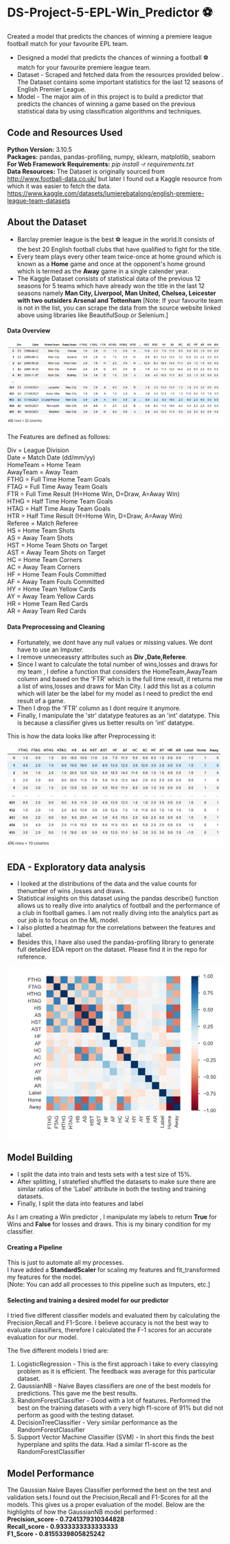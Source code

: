 # DS-Project-5-EPL-Win_Predictor :soccer:
Created a model that predicts the chances of winning a premiere league football match for your favourite EPL team. 

* Designed a model that predicts the chances of winning a football :soccer: match for your favourite premiere league team.  
* Dataset - Scraped and fetched data from the resources provided below . The Dataset contains some important statistics for the last 12 seasons of English Premier League.
* Model - The major aim of in this project is to build a predictor that predicts the chances of winning a game based on the previous statistical data by using classification algorithms and techniques.

## Code and Resources Used ##
**Python Version:** 3.10.5 <br />
**Packages:** pandas, pandas-profiling, numpy, sklearn, matplotlib, seaborn <br />
**For Web Framework Requirements:** _pip install -r requirements.txt_ <br />
**Data Resources:** The Dataset is originally sourced from <http://www.football-data.co.uk/> but later I found out a Kaggle resource from which it was easier to fetch the data. <https://www.kaggle.com/datasets/lumierebatalong/english-premiere-league-team-datasets>

## About the Dataset ##
* Barclay premier league is the best :soccer: league in the world.It consists of the best 20 English football clubs that have qualified to fight for the title. 
* Every team plays every other team twice-once at home ground which is known as a **Home** game and once at the opponent's home ground which is termed as the **Away** game in a single calender year.
* The Kaggle Dataset consists of statistical data of the previous 12 seasons for 5 teams which have already won the title in the last 12 seasons namely **Man City, Liverpool, Man United, Chelsea, Leicester with two outsiders Arsenal and Tottenham**
 [Note: If your favourite team is not in the list, you can scrape the data from the source website linked above using libraries like BeautifulSoup or Selenium.]
 
#### Data Overview ####
![](InitialData_Overview.PNG "Data Overview")

The Features are defined as follows:

Div = League Division <br />
Date = Match Date (dd/mm/yy) <br />
HomeTeam = Home Team <br />
AwayTeam = Away Team <br />
FTHG = Full Time Home Team Goals <br />
FTAG = Full Time Away Team Goals <br />
FTR  = Full Time Result (H=Home Win, D=Draw, A=Away Win) <br />
HTHG = Half Time Home Team Goals <br />
HTAG = Half Time Away Team Goals <br />
HTR = Half Time Result (H=Home Win, D=Draw, A=Away Win) <br />
Referee = Match Referee <br />
HS = Home Team Shots <br />
AS = Away Team Shots <br />
HST = Home Team Shots on Target <br />
AST = Away Team Shots on Target <br />
HC = Home Team Corners <br />
AC = Away Team Corners <br />
HF = Home Team Fouls Committed <br />
AF = Away Team Fouls Committed <br />
HY = Home Team Yellow Cards <br />
AY = Away Team Yellow Cards <br />
HR = Home Team Red Cards <br />
AR = Away Team Red Cards <br />

#### Data Preprocessing and Cleaning ####
* Fortunately, we dont have any null values or missing values. We dont have to use an Imputer.
* I remove unneceassry attributes such as **Div ,Date,Referee**.
* Since I want to calculate the total number of wins,losses and draws for my team , I define a function that considers the HomeTeam,AwayTeam column and based on the 'FTR' which is the full time result, it returns me a list of wins,losses and draws for Man City. I add this list as a column which will later be the label for my model as I need to predict the end result of a game.
* Then I drop the 'FTR' column as I dont require it anymore.
* Finally, I manipulate the 'str' datatype features as an 'int' datatype. This is because a classifier gives us better results on 'int' datatype.    

This is how the data looks like after Preprocessing it:

![](Clean_Data_Overview.PNG "Preprocessed Data")

## EDA - Exploratory data analysis ## 
* I looked at the distributions of the data and the value counts for thenumber of wins ,losses and draws.
* Statistical insights on this dataset using the pandas describe() function allows us to really dive into analytics of football and the performance of a club in football games. I am not really diving into the analytics part as our job is to focus on the ML model.  
* I also plotted a heatmap for the correlations between the features and label. 
* Besides this, I have also used the pandas-profiling library to generate full detailed EDA report on the dataset. Please find it in the repo for reference.

<img src="Correlation_Visualization.PNG" >

## Model Building ##

* I split the data into train and tests sets with a test size of 15%.
* After splitting, I stratefied shuffled the datasets to make sure there are similar ratios of the 'Label' attribute in both the testing and training datasets.
* Finally, I split the data into features and label

As I am creating a Win predictor , I manipulate my labels to return  **True** for Wins and **False** for losses and draws.
This is my binary condition for my classifier.

#### Creating a Pipeline ####
This is just to automate all my processes. <br />
I have added a **StandardScaler** for scaling my features and fit_transformed my features for the model. <br />
[Note: You can add all processes to this pipeline such as Imputers, etc.] <br />

#### Selecting and training a desired model for our predictor ####
I tried five different classifier models and evaluated them by calculating the Precision,Recall and F1-Score. I believe accuracy is not the best way to evaluate classifiers, therefore I calculated the F-1 scores for an accurate evaluation for our model.

The five different models I tried are:

1. LogisticRegression - This is the first approach i take to every classying problem as it is efficient. The feedback was average for this particular dataset.
2. GaussianNB - Naive Bayes classifiers are one of the best models for predictions. This gave me the best results.
3. RandomForestClassifier - Good with a lot of features. Performed the best on the training datasets with a very high f1-score of 91% but did not perform as good with the testing dataset.
4. DecisionTreeClassifier - Very similar performance as the RandomForestClassifier 
5. Support Vector Machine Classifier (SVM) - In short this finds the best hyperplane and splits the data. Had a similar f1-score as the RandomForestClassifier  

## Model Performance ##
The Gaussian Naive Bayes Classifier performed the best  on the test and validation sets.I found out the Precision,Recall and F1-Scores for all the models. This gives us a proper evaluation of the model.
Below are the highlights of how the GaussianNB model performed : <br />
             **Precision_score - 0.7241379310344828** <br />
            **Recall_score - 0.9333333333333333** <br />
             **F1_Score - 0.8155339805825242** <br /> 



